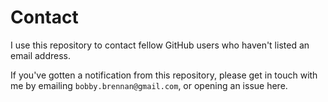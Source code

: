 # Contact

I use this repository to contact fellow GitHub users who haven't listed an email address.

If you've gotten a notification from this repository, please get in touch with me
by emailing `bobby.brennan@gmail.com`, or opening an issue here.
